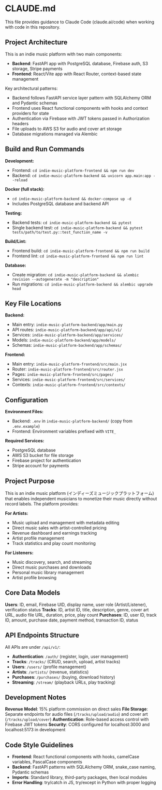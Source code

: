 # CLAUDE.md

This file provides guidance to Claude Code (claude.ai/code) when working with code in this repository.

## Project Architecture

This is an indie music platform with two main components:
- **Backend**: FastAPI app with PostgreSQL database, Firebase auth, S3 storage, Stripe payments
- **Frontend**: React/Vite app with React Router, context-based state management

Key architectural patterns:
- Backend follows FastAPI service layer pattern with SQLAlchemy ORM and Pydantic schemas
- Frontend uses React functional components with hooks and context providers for state
- Authentication via Firebase with JWT tokens passed in Authorization headers
- File uploads to AWS S3 for audio and cover art storage
- Database migrations managed via Alembic

## Build and Run Commands

**Development:**
- Frontend: `cd indie-music-platform-frontend && npm run dev`
- Backend: `cd indie-music-platform-backend && uvicorn app.main:app --reload`

**Docker (full stack):**
- `cd indie-music-platform-backend && docker-compose up -d`
- Includes PostgreSQL database and backend API

**Testing:**
- Backend tests: `cd indie-music-platform-backend && pytest`
- Single backend test: `cd indie-music-platform-backend && pytest tests/path/to/test.py::test_function_name -v`

**Build/Lint:**
- Frontend build: `cd indie-music-platform-frontend && npm run build`
- Frontend lint: `cd indie-music-platform-frontend && npm run lint`

**Database:**
- Create migration: `cd indie-music-platform-backend && alembic revision --autogenerate -m "description"`
- Run migrations: `cd indie-music-platform-backend && alembic upgrade head`

## Key File Locations

**Backend:**
- Main entry: `indie-music-platform-backend/app/main.py`
- API routes: `indie-music-platform-backend/app/api/v1/`
- Services: `indie-music-platform-backend/app/services/`
- Models: `indie-music-platform-backend/app/models/`
- Schemas: `indie-music-platform-backend/app/schemas/`

**Frontend:**
- Main entry: `indie-music-platform-frontend/src/main.jsx`
- Router: `indie-music-platform-frontend/src/router.jsx`
- Pages: `indie-music-platform-frontend/src/pages/`
- Services: `indie-music-platform-frontend/src/services/`
- Contexts: `indie-music-platform-frontend/src/contexts/`

## Configuration

**Environment Files:**
- Backend: `.env` in `indie-music-platform-backend/` (copy from `.env.example`)
- Frontend: Environment variables prefixed with `VITE_`

**Required Services:**
- PostgreSQL database
- AWS S3 bucket for file storage
- Firebase project for authentication
- Stripe account for payments

## Project Purpose

This is an indie music platform (インディーズミュージックプラットフォーム) that enables independent musicians to monetize their music directly without record labels. The platform provides:

**For Artists:**
- Music upload and management with metadata editing
- Direct music sales with artist-controlled pricing
- Revenue dashboard and earnings tracking
- Artist profile management
- Track statistics and play count monitoring

**For Listeners:**
- Music discovery, search, and streaming
- Direct music purchases and downloads
- Personal music library management
- Artist profile browsing

## Core Data Models

**Users**: ID, email, Firebase UID, display name, user role (Artist/Listener), verification status
**Tracks**: ID, artist ID, title, description, genre, cover art URL, audio file URL, duration, price, play count
**Purchases**: ID, user ID, track ID, amount, purchase date, payment method, transaction ID, status

## API Endpoints Structure

All APIs are under `/api/v1/`:
- **Authentication**: `/auth/` (register, login, user management)
- **Tracks**: `/tracks/` (CRUD, search, upload, artist tracks)
- **Users**: `/users/` (profile management)
- **Artists**: `/artists/` (revenue, statistics)
- **Purchases**: `/purchases/` (buying, download history)
- **Streaming**: `/stream/` (playback URLs, play tracking)

## Development Notes

**Revenue Model**: 15% platform commission on direct sales
**File Storage**: Separate endpoints for audio files (`/tracks/upload/audio`) and cover art (`/tracks/upload/cover`)
**Authentication**: Role-based access control with Firebase JWT tokens
**Security**: CORS configured for localhost:3000 and localhost:5173 in development

## Code Style Guidelines
- **Frontend**: React functional components with hooks, camelCase variables, PascalCase components
- **Backend**: FastAPI patterns with SQLAlchemy ORM, snake_case naming, Pydantic schemas
- **Imports**: Standard library, third-party packages, then local modules
- **Error Handling**: try/catch in JS, try/except in Python with proper logging